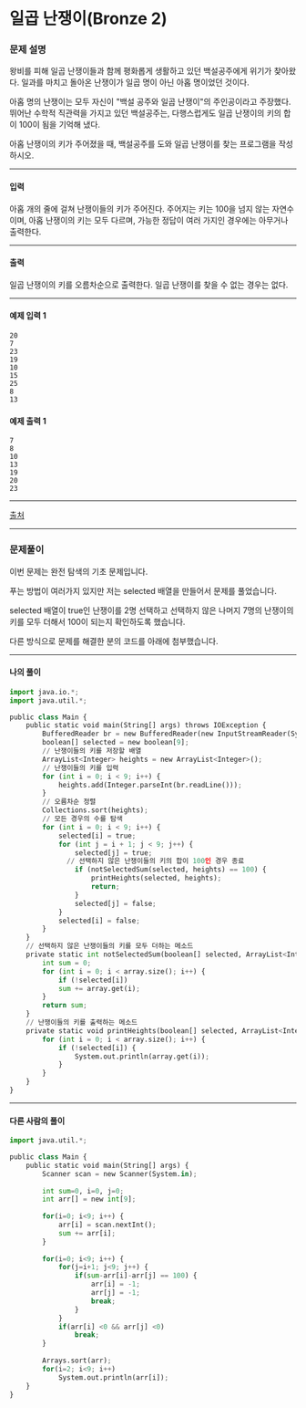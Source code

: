 # 일곱 난쟁이(Bronze 2)

### 문제 설명

왕비를 피해 일곱 난쟁이들과 함께 평화롭게 생활하고 있던 백설공주에게 위기가 찾아왔다. 일과를 마치고 돌아온 난쟁이가 일곱 명이 아닌 아홉 명이었던 것이다.   

아홉 명의 난쟁이는 모두 자신이 "백설 공주와 일곱 난쟁이"의 주인공이라고 주장했다. 뛰어난 수학적 직관력을 가지고 있던 백설공주는, 다행스럽게도 일곱 난쟁이의 키의 합이 100이 됨을 기억해 냈다.   

아홉 난쟁이의 키가 주어졌을 때, 백설공주를 도와 일곱 난쟁이를 찾는 프로그램을 작성하시오.   

---

#### 입력

아홉 개의 줄에 걸쳐 난쟁이들의 키가 주어진다. 주어지는 키는 100을 넘지 않는 자연수이며, 아홉 난쟁이의 키는 모두 다르며, 가능한 정답이 여러 가지인 경우에는 아무거나 출력한다.

---

#### 출력

일곱 난쟁이의 키를 오름차순으로 출력한다. 일곱 난쟁이를 찾을 수 없는 경우는 없다.

---
#### 예제 입력 1

~~~
20
7
23
19
10
15
25
8
13
~~~

#### 예제 출력 1

~~~
7
8
10
13
19
20
23
~~~

---

[출처](https://www.acmicpc.net/problem/2309)

---

### 문제풀이

이번 문제는 완전 탐색의 기초 문제입니다.   

푸는 방법이 여러가지 있지만 저는 selected 배열을 만들어서 문제를 풀었습니다.   

selected 배열이 true인 난쟁이를 2명 선택하고 선택하지 않은 나머지 7명의 난쟁이의 키를 모두 더해서 100이 되는지 확인하도록 했습니다.   

다른 방식으로 문제를 해결한 분의 코드를 아래에 첨부했습니다.

---

#### 나의 풀이

~~~python
import java.io.*;
import java.util.*;

public class Main {
    public static void main(String[] args) throws IOException {
    	BufferedReader br = new BufferedReader(new InputStreamReader(System.in));
        boolean[] selected = new boolean[9];
        // 난쟁이들의 키를 저장할 배열
        ArrayList<Integer> heights = new ArrayList<Integer>();
        // 난쟁이들의 키를 입력
        for (int i = 0; i < 9; i++) {
        	heights.add(Integer.parseInt(br.readLine()));
        }
        // 오름차순 정렬
        Collections.sort(heights);
        // 모든 경우의 수를 탐색
        for (int i = 0; i < 9; i++) {
        	selected[i] = true;
            for (int j = i + 1; j < 9; j++) {
            	selected[j] = true;
              // 선택하지 않은 난쟁이들의 키의 합이 100인 경우 종료
            	if (notSelectedSum(selected, heights) == 100) {
            		printHeights(selected, heights);
            		return;
            	}
                selected[j] = false;
            }
            selected[i] = false;
        }
    }
    // 선택하지 않은 난쟁이들의 키를 모두 더하는 메소드
    private static int notSelectedSum(boolean[] selected, ArrayList<Integer> array) {
    	int sum = 0;
    	for (int i = 0; i < array.size(); i++) {
    		if (!selected[i])
    		sum += array.get(i);
    	}
    	return sum;
    }
    // 난쟁이들의 키를 출력하는 메소드
    private static void printHeights(boolean[] selected, ArrayList<Integer> array) {
    	for (int i = 0; i < array.size(); i++) {
    		if (!selected[i]) {
    			System.out.println(array.get(i));
    		}
    	}
    }
}
~~~

---

#### 다른 사람의 풀이

~~~python
import java.util.*;

public class Main {
	public static void main(String[] args) {
		Scanner scan = new Scanner(System.in);
		
		int sum=0, i=0, j=0;
		int arr[] = new int[9];
		
		for(i=0; i<9; i++) {
			arr[i] = scan.nextInt();
			sum += arr[i];
		}
		
		for(i=0; i<9; i++) {
			for(j=i+1; j<9; j++) {
				if(sum-arr[i]-arr[j] == 100) {
					arr[i] = -1;
					arr[j] = -1;
					break;
				}
			}
			if(arr[i] <0 && arr[j] <0)
				break;
		}
		
		Arrays.sort(arr);
		for(i=2; i<9; i++)
			System.out.println(arr[i]);
	}
}
~~~
